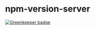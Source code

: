 # npm-version-server

[![Greenkeeper badge](https://badges.greenkeeper.io/deepstreamIO/npm-version-server.svg)](https://greenkeeper.io/)
